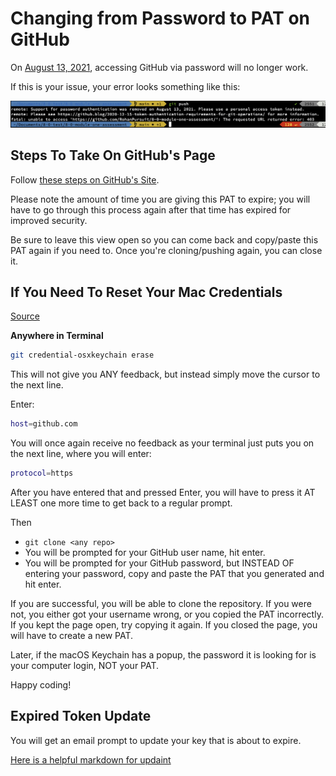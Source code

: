 # Changing from Password to PAT on GitHub

On [August 13, 2021](https://docs.github.com/en/github/authenticating-to-github/keeping-your-account-and-data-secure/creating-a-personal-access-token), accessing GitHub via password will no longer work.

If this is your issue, your error looks something like this:

![Error on the command line showing "support for password authentication was removed."](./github-pat-error.png)

## Steps To Take On GitHub's Page

Follow [these steps on GitHub's Site](https://docs.github.com/en/github/authenticating-to-github/keeping-your-account-and-data-secure/creating-a-personal-access-token).

Please note the amount of time you are giving this PAT to expire; you will have to go through this process again after that time has expired for improved security.

Be sure to leave this view open so you can come back and copy/paste this PAT again if you need to. Once you're cloning/pushing again, you can close it.

## If You Need To Reset Your Mac Credentials

[Source](https://docs.github.com/en/get-started/getting-started-with-git/updating-credentials-from-the-macos-keychain)

**Anywhere in Terminal**

```sh
git credential-osxkeychain erase
```

This will not give you ANY feedback, but instead simply move the cursor to the next line.

Enter:

```sh
host=github.com
```

You will once again receive no feedback as your terminal just puts you on the next line, where you will enter:

```sh
protocol=https
```

After you have entered that and pressed Enter, you will have to press it AT LEAST one more time to get back to a regular prompt.

Then

- `git clone <any repo>`
- You will be prompted for your GitHub user name, hit enter.
- You will be prompted for your GitHub password, but INSTEAD OF entering your password, copy and paste the PAT that you generated and hit enter.

If you are successful, you will be able to clone the repository.
If you were not, you either got your username wrong, or you copied the PAT incorrectly. If you kept the page open, try copying it again. If you closed the page, you will have to create a new PAT.

Later, if the macOS Keychain has a popup, the password it is looking for is your computer login, NOT your PAT.

Happy coding!

## Expired Token Update

You will get an email prompt to update your key that is about to expire.

[Here is a helpful markdown for updaint](https://gist.github.com/jonjack/bf295d4170edeb00e96fb158f9b1ba3c)
